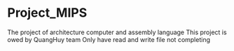 # Project_MIPS

The project of architecture computer and assembly language
This project is owed by QuangHuy team
Only have read and write file not completing
